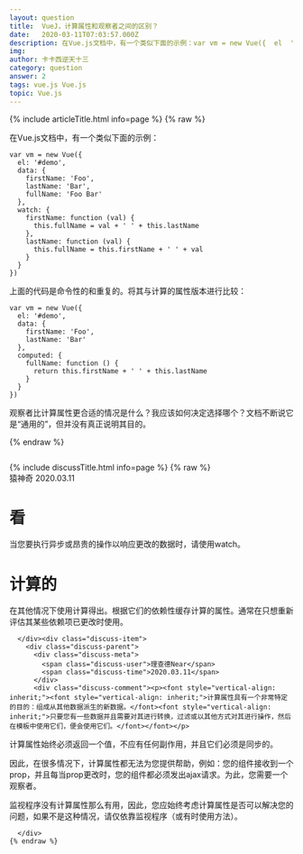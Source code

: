 ```yaml
---
layout: question
title:  VueJ，计算属性和观察者之间的区别？
date:   2020-03-11T07:03:57.000Z
description: 在Vue.js文档中，有一个类似下面的示例：var vm = new Vue({  el  '#demo',  data  {    first...
img: 
author: 卡卡西逆天十三
category: question
answer: 2
tags: vue.js Vue.js
topic: Vue.js
---
```

<div class="article-root">
  <div class="article">
    {% include articleTitle.html info=page %}
    {% raw %}
    <div class="article-content"><p><font style="vertical-align: inherit;"><font style="vertical-align: inherit;">在Vue.js文档中，有一个类似下面的示例：</font></font></p>

<pre><code>var vm = new Vue({<font></font>
  el: '#demo',<font></font>
  data: {<font></font>
    firstName: 'Foo',<font></font>
    lastName: 'Bar',<font></font>
    fullName: 'Foo Bar'<font></font>
  },<font></font>
  watch: {<font></font>
    firstName: function (val) {<font></font>
      this.fullName = val + ' ' + this.lastName<font></font>
    },<font></font>
    lastName: function (val) {<font></font>
      this.fullName = this.firstName + ' ' + val<font></font>
    }<font></font>
  }<font></font>
})<font></font>
</code></pre>

<p><font style="vertical-align: inherit;"><font style="vertical-align: inherit;">上面的代码是命令性的和重复的。</font><font style="vertical-align: inherit;">将其与计算的属性版本进行比较：</font></font></p>

<pre><code>var vm = new Vue({<font></font>
  el: '#demo',<font></font>
  data: {<font></font>
    firstName: 'Foo',<font></font>
    lastName: 'Bar'<font></font>
  },<font></font>
  computed: {<font></font>
    fullName: function () {<font></font>
      return this.firstName + ' ' + this.lastName<font></font>
    }<font></font>
  }<font></font>
})<font></font>
</code></pre>

<p><font style="vertical-align: inherit;"><font style="vertical-align: inherit;">观察者比计算属性更合适的情况是什么？</font><font style="vertical-align: inherit;">我应该如何决定选择哪个？</font><font style="vertical-align: inherit;">文档不断说它是“通用的”，但并没有真正说明其目的。</font></font></p></div>
    {% endraw %}
  </div>
  <p style="height: 0;width:0;overflow: hidden;"> 第712篇《VueJ，计算属性和观察者之间的区别？》来自Winter(https://github.com/aiyld/aiyld.github.io)的站点</p>
  <div class="discuss-wrapper">
    {% include discussTitle.html info=page %}
    {% raw %}
    <div class="discuss-item">
        <div class="discuss-parent">
          <div class="discuss-meta">
            <span class="discuss-user">猿神奇</span>
            <span class="discuss-time">2020.03.11</span>
          </div>
          <div class="discuss-comment"><h1><font style="vertical-align: inherit;"><font style="vertical-align: inherit;">看</font></font></h1>

<p><font style="vertical-align: inherit;"><font style="vertical-align: inherit;">当您要执行异步或昂贵的操作以响应更改的数据时，请使用watch。</font></font></p>

<h1><font style="vertical-align: inherit;"><font style="vertical-align: inherit;">计算的</font></font></h1>

<p><font style="vertical-align: inherit;"><font style="vertical-align: inherit;">在其他情况下使用计算得出。</font><font style="vertical-align: inherit;">根据它们的依赖性缓存计算的属性。</font><font style="vertical-align: inherit;">通常在只想重新评估其某些依赖项已更改时使用。</font></font></p></div>
        </div>
        
      </div><div class="discuss-item">
        <div class="discuss-parent">
          <div class="discuss-meta">
            <span class="discuss-user">理查德Near</span>
            <span class="discuss-time">2020.03.11</span>
          </div>
          <div class="discuss-comment"><p><font style="vertical-align: inherit;"><font style="vertical-align: inherit;">计算属性具有一个非常特定的目的：组成从其他数据派生的新数据。</font><font style="vertical-align: inherit;">只要您有一些数据并且需要对其进行转换，过滤或以其他方式对其进行操作，然后在模板中使用它们，便会使用它们。</font></font></p>

<p><font style="vertical-align: inherit;"><font style="vertical-align: inherit;">计算属性始终必须返回一个值，不应有任何副作用，并且它们必须是同步的。 </font></font></p>

<p><font style="vertical-align: inherit;"><font style="vertical-align: inherit;">因此，在很多情况下，计算属性都无法为您提供帮助，例如：您的组件接收到一个prop，并且每当prop更改时，您的组件都必须发出ajax请求。</font><font style="vertical-align: inherit;">为此，您需要一个观察者。</font></font></p>

<p><font style="vertical-align: inherit;"><font style="vertical-align: inherit;">监视程序没有计算属性那么有用，因此，您应始终考虑计算属性是否可以解决您的问题，如果不是这种情况，请仅依靠监视程序（或有时使用方法）。 </font></font></p></div>
        </div>
        
      </div>
    {% endraw %}
  </div>
<div>
